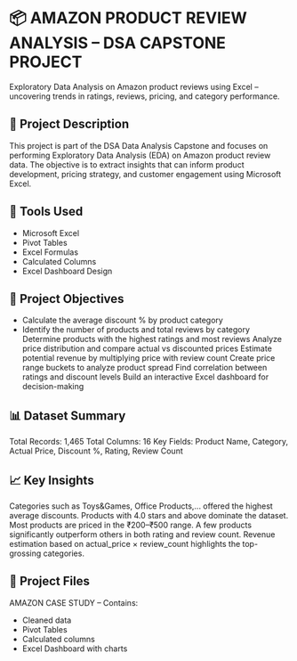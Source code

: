 # 📦   AMAZON PRODUCT REVIEW ANALYSIS – DSA CAPSTONE PROJECT
Exploratory Data Analysis on Amazon product reviews using Excel – uncovering trends in ratings, reviews, pricing, and category performance.
## 📌 Project Description
This project is part of the DSA Data Analysis Capstone and focuses on performing Exploratory Data Analysis (EDA) on Amazon product review data. The objective is to extract insights that can inform product development, pricing strategy, and customer engagement using Microsoft Excel.

## 🧰 Tools Used
* Microsoft Excel
* Pivot Tables
* Excel Formulas
* Calculated Columns
* Excel Dashboard Design
## 🎯 Project Objectives
- Calculate the average discount % by product category
- Identify the number of products and total reviews by category
Determine products with the highest ratings and most reviews
Analyze price distribution and compare actual vs discounted prices
Estimate potential revenue by multiplying price with review count
Create price range buckets to analyze product spread
Find correlation between ratings and discount levels
Build an interactive Excel dashboard for decision-making
## 📊 Dataset Summary
Total Records: 1,465
Total Columns: 16
Key Fields: Product Name, Category, Actual Price, Discount %, Rating, Review Count
## 📈 Key Insights
Categories such as Toys&Games, Office Products,... offered the highest average discounts.
Products with 4.0 stars and above dominate the dataset.
Most products are priced in the ₹200–₹500 range.
A few products significantly outperform others in both rating and review count.
Revenue estimation based on actual_price × review_count highlights the top-grossing categories.
## 📁 Project Files
AMAZON CASE STUDY – Contains:
* Cleaned data
* Pivot Tables
* Calculated columns
* Excel Dashboard with charts
